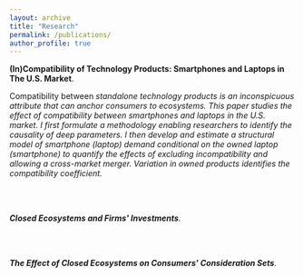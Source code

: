 ```yaml
---
layout: archive
title: "Research"
permalink: /publications/
author_profile: true
---
```

<p> <strong>(In)Compatibility of Technology Products: Smartphones and Laptops in The U.S. Market</strong>.</p>
 
Compatibility between <em>standalone<em> technology products is an inconspicuous attribute that can anchor consumers to ecosystems. This paper studies the effect of compatibility between smartphones and laptops in the U.S. market. I first formulate a methodology enabling researchers to identify the causality of deep parameters. I then develop and estimate a structural model of smartphone (laptop) demand conditional on the owned laptop (smartphone) to quantify the effects of excluding incompatibility and allowing a cross-market merger. Variation in owned products identifies the compatibility coefficient.

<br> <br>

<p> <strong>Closed Ecosystems and Firms' Investments</strong>.</p>
 
<br> <br>

<p> <strong>The Effect of Closed Ecosystems on Consumers' Consideration Sets</strong>.</p>
 

<!--
{% if site.author.googlescholar %}
  <div class="wordwrap">You can also find my articles on <a href="{{site.author.googlescholar}}">my Google Scholar profile</a>.</div>
{% endif %}

{% include base_path %}

{% for post in site.publications reversed %}
  {% include archive-single.html %}
{% endfor %}

-->
